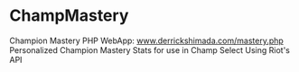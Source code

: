 # ChampMastery
Champion Mastery PHP WebApp: www.derrickshimada.com/mastery.php
Personalized Champion Mastery Stats for use in Champ Select Using Riot's API
